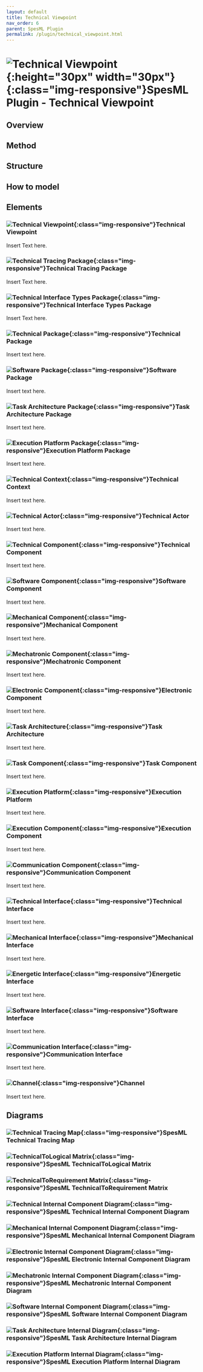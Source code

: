 ```yaml
---
layout: default
title: Technical Viewpoint
nav_order: 6
parent: SpesML Plugin
permalink: /plugin/technical_viewpoint.html
---
```

# ![Technical Viewpoint](/images/technical_viewpoint/TechnicalViewpoint.png){:height="30px" width="30px"}{:class="img-responsive"}SpesML Plugin - Technical Viewpoint

## Overview

## Method

## Structure

## How to model

## Elements
### ![Technical Viewpoint](/images/technical_viewpoint/TechnicalViewpoint.png){:class="img-responsive"}Technical Viewpoint
Insert Text here.

### ![Technical Tracing Package](/images/technical_viewpoint/TechnicalTracingPackage.png){:class="img-responsive"}Technical Tracing Package
Insert Text here.
### ![Technical Interface Types Package](/images/technical_viewpoint/TechnicalInterfaceTypesPackage.png){:class="img-responsive"}Technical Interface Types Package
Insert Text here.
### ![Technical Package](/images/technical_viewpoint/TechnicalPackage.png){:class="img-responsive"}Technical Package
Insert text here.
### ![Software Package](/images/technical_viewpoint/TechnicalPackage.png){:class="img-responsive"}Software Package
Insert text here.
### ![Task Architecture Package](/images/technical_viewpoint/TechnicalPackage.png){:class="img-responsive"}Task Architecture Package
Insert text here.
### ![Execution Platform Package](/images/technical_viewpoint/TechnicalPackage.png){:class="img-responsive"}Execution Platform Package
Insert text here.

### ![Technical Context](/images/technical_viewpoint/TechnicalContext.png){:class="img-responsive"}Technical Context
Insert text here.
### ![Technical Actor](/images/technical_viewpoint/TechnicalActor.png){:class="img-responsive"}Technical Actor
Insert text here.

### ![Technical Component](/images/technical_viewpoint/TechnicalActor.png){:class="img-responsive"}Technical Component
Insert text here.
### ![Software Component](/images/technical_viewpoint/TechnicalActor.png){:class="img-responsive"}Software Component
Insert text here.
### ![Mechanical Component](/images/technical_viewpoint/TechnicalActor.png){:class="img-responsive"}Mechanical Component
Insert text here.
### ![Mechatronic Component](/images/technical_viewpoint/TechnicalActor.png){:class="img-responsive"}Mechatronic Component
Insert text here.
### ![Electronic Component](/images/technical_viewpoint/TechnicalActor.png){:class="img-responsive"}Electronic Component
Insert text here.
### ![Task Architecture](/images/technical_viewpoint/TechnicalActor.png){:class="img-responsive"}Task Architecture
Insert text here.
### ![Task Component](/images/technical_viewpoint/TechnicalActor.png){:class="img-responsive"}Task Component
Insert text here.
### ![Execution Platform](/images/technical_viewpoint/TechnicalActor.png){:class="img-responsive"}Execution Platform
Insert text here.
### ![Execution Component](/images/technical_viewpoint/TechnicalActor.png){:class="img-responsive"}Execution Component
Insert text here.
### ![Communication Component](/images/technical_viewpoint/CommunicationComponent.png){:class="img-responsive"}Communication Component
Insert text here.

### ![Technical Interface](/images/universal_interface_model/Channel.png){:class="img-responsive"}Technical Interface
Insert text here.
### ![Mechanical Interface](/images/universal_interface_model/Channel.png){:class="img-responsive"}Mechanical Interface
Insert text here.
### ![Energetic Interface](/images/universal_interface_model/Channel.png){:class="img-responsive"}Energetic Interface
Insert text here.
### ![Software Interface](/images/universal_interface_model/Channel.png){:class="img-responsive"}Software Interface
Insert text here.
### ![Communication Interface](/images/universal_interface_model/Channel.png){:class="img-responsive"}Communication Interface
Insert text here.

### ![Channel](/images/universal_interface_model/Channel.png){:class="img-responsive"}Channel
Insert text here.

## Diagrams
### ![Technical Tracing Map](/images/diagrams/map.png){:class="img-responsive"}SpesML Technical Tracing Map
### ![TechnicalToLogical Matrix](/images/diagrams/matrix.png){:class="img-responsive"}SpesML TechnicalToLogical Matrix
### ![TechnicalToRequirement Matrix](/images/diagrams/matrix.png){:class="img-responsive"}SpesML TechnicalToRequirement Matrix
### ![Technical Internal Component Diagram](/images/diagrams/composite_structure.png){:class="img-responsive"}SpesML Technical Internal Component Diagram
### ![Mechanical Internal Component Diagram](/images/diagrams/composite_structure.png){:class="img-responsive"}SpesML Mechanical Internal Component Diagram
### ![Electronic Internal Component Diagram](/images/diagrams/composite_structure.png){:class="img-responsive"}SpesML Electronic Internal Component Diagram
### ![Mechatronic Internal Component Diagram](/images/diagrams/composite_structure.png){:class="img-responsive"}SpesML Mechatronic Internal Component Diagram
### ![Software Internal Component Diagram](/images/diagrams/composite_structure.png){:class="img-responsive"}SpesML Software Internal Component Diagram
### ![Task Architecture Internal Diagram](/images/diagrams/composite_structure.png){:class="img-responsive"}SpesML Task Architecture Internal Diagram
### ![Execution Platform Internal Diagram](/images/diagrams/composite_structure.png){:class="img-responsive"}SpesML Execution Platform Internal Diagram